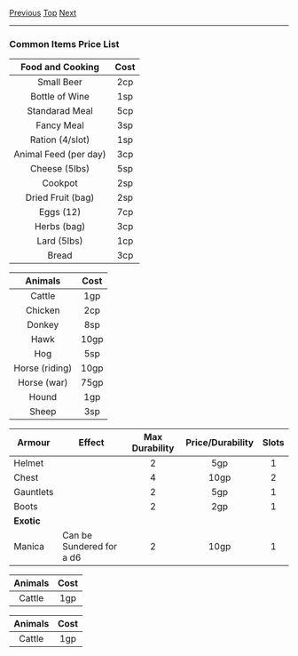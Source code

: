 [Previous](Chapter02.md#chapter-3) [Top](Chapter00.md#table-of-contents) [Next](Chapter04.md#chapter-5)

* * *
### Common Items Price List

| Food and Cooking | Cost |
| :---: | :---: |
| Small Beer | 2cp |
| Bottle of Wine | 1sp |
| Standarad Meal | 5cp |
| Fancy Meal | 3sp |
| Ration (4/slot) | 1sp |
| Animal Feed (per day) | 3cp |
| Cheese (5lbs) | 5sp |
| Cookpot | 2sp |
| Dried Fruit (bag) | 2sp |
| Eggs (12) | 7cp |
| Herbs (bag) | 3cp |
| Lard (5lbs) | 1cp |
| Bread | 3cp |

| Animals | Cost |
| :---: | :---: |
| Cattle | 1gp |
| Chicken | 2cp |
| Donkey | 8sp |
| Hawk | 10gp |
| Hog | 5sp |
| Horse (riding) | 10gp |
| Horse (war) | 75gp |
| Hound | 1gp |
| Sheep | 3sp |

| Armour    | Effect                                | Max Durability | Price/Durability | Slots |
| --------- | ------------------------------------- |:--------------:|:----------------:|:-----:|
| Helmet    |                                       |       2        |        5gp       |   1   |
| Chest     |                                       |       4        |        10gp      |   2   |
| Gauntlets |                                       |       2        |        5gp       |   1   |
| Boots     |                                       |       2        |        2gp       |   1   |
| **Exotic**    |                                       |                |                  |       |
| Manica    | Can be Sundered for a d6              |       2        |        10gp      |   1   |

| Animals | Cost |
| :---: | :---: |
| Cattle | 1gp |

| Animals | Cost |
| :---: | :---: |
| Cattle | 1gp |
